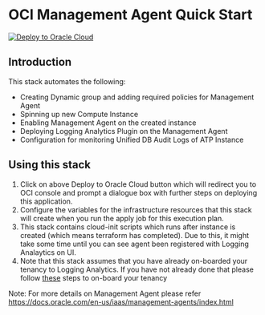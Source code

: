 <!--
# Copyright (c) 2022, Oracle and/or its affiliates.
# Licensed under the Universal Permissive License v 1.0 as shown at https://oss.oracle.com/licenses/upl.
-->

# **OCI Management Agent Quick Start**

[![Deploy to Oracle Cloud](https://oci-resourcemanager-plugin.plugins.oci.oraclecloud.com/latest/deploy-to-oracle-cloud.svg)](https://cloud.oracle.com/resourcemanager/stacks/create?zipUrl=https://github.com/oracle-quickstart/oci-management-agent/archive/refs/tags/v1.0.0.zip)


## Introduction

This stack automates the following:

* Creating Dynamic group and adding required policies for Management Agent
* Spinning up new Compute Instance 
* Enabling Management Agent on the created instance
* Deploying Logging Analytics Plugin on the Management Agent
* Configuration for monitoring Unified DB Audit Logs of ATP Instance

## Using this stack

1. Click on above Deploy to Oracle Cloud button which will redirect you to OCI console and prompt a dialogue box with further steps on deploying this application.
2. Configure the variables for the infrastructure resources that this stack will create when you run the apply job for this execution plan.
3. This stack contains cloud-init scripts which runs after instance is created (which means terraform has completed). Due to this, it might take some time until you can see agent been registered with Logging Analaytics on UI. 
4. Note that this stack assumes that you have already on-boarded your tenancy to Logging Analytics. If you have not already done that please follow [these](https://docs.oracle.com/en-us/iaas/logging-analytics/doc/configure-your-service.html) steps to on-board your tenancy

Note: For more details on Management Agent please refer
https://docs.oracle.com/en-us/iaas/management-agents/index.html
